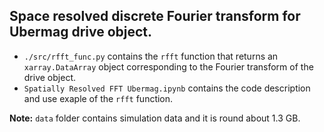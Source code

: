 ## Space resolved discrete Fourier transform for Ubermag drive object.
- `./src/rfft_func.py` contains the `rfft` function that returns an `xarray.DataArray` object corresponding to the Fourier transform of the drive object.
- `Spatially Resolved FFT Ubermag.ipynb` contains the code description and use exaple of the `rfft` function.

**Note:** `data` folder contains simulation data and it is round about 1.3 GB.
